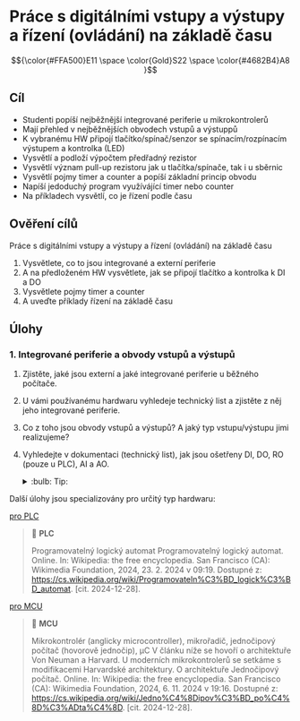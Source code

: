 [Co dodělat ]: #

<!-- dodělat zapojení tlačítka a LED (sink source), vč. výpočtů -->

<!-- do ulohy_MCU.md přidat jako typy odkazy na info o millis, ticks_ms a interruptu  -->



# Práce s digitálními vstupy a výstupy a řízení (ovládání) na základě času

$${\color{#FFA500}E11 \space \color{Gold}S22 \space \color{#4682B4}A8 }$$

## Cíl

-	Studenti popíší nejběžnější integrované periferie u mikrokontrolerů
-   Mají přehled v nejběžnějších obvodech vstupů a výstuppů
-   K vybranému HW připojí tlačítko/spínač/senzor se spínacím/rozpínacím výstupem a kontrolka (LED)
-   Vysvětlí a podloží výpočtem předřadný rezistor
-   Vysvětlí význam pull-up rezistoru jak u tlačítka/spínače, tak i u sběrnic
-   Vysvětlí pojmy timer a counter a popíší základní princip obvodu
-   Napíší jedoduchý program využívájící timer nebo counter
-   Na příkladech vysvětlí, co je řízení podle času


## Ověření cílů

Práce s digitálními vstupy a výstupy a řízení (ovládání) na základě času

1. Vysvětlete, co to jsou integrované a externí periferie
2. A na předloženém HW vysvětlete, jak se připojí tlačítko a kontrolka k DI a DO
3. Vysvětlete pojmy timer a counter
4. A uveďte příklady řízení na základě času


## Úlohy

### 1. Integrované periferie a obvody vstupů a výstupů

1. Zjistěte, jaké jsou externí a jaké integrované periferie u běžného počítače.
2. U vámi používanému hardwaru vyhledeje technický list a zjistěte z něj jeho integrované periferie.
3. Co z toho jsou obvody vstupů a výstupů? A jaký typ vstupu/výstupu jimi realizujeme?
4. Vyhledejte v dokumentaci (technický list), jak jsou ošetřeny DI, DO, RO (pouze u PLC), AI a AO.




    <details>
        <summary> :bulb: Tip: </summary>
            Technický list = datasheet <br>
            K MCU často nalezneme jen výňatky na pár desítek stran, ale některé informace nalezneme pouze v kompletním technickém listu, který mívá několik set stran.
            U modulárních PLC se informace ke vstupům a výstupům dozvýme z technických listů jednotlivých karet.
    </details>



Další úlohy jsou specializovány pro určitý typ hardwaru:

[pro PLC](PLC/ulohy_PLC.md)

> :key: **PLC**
>
> Programovatelný logický automat
> Programovatelný logický automat. Online. In: Wikipedia: the free encyclopedia. San Francisco (CA): Wikimedia Foundation, 2024, 23. 2. 2024 v 09:19. Dostupné z: https://cs.wikipedia.org/wiki/Programovateln%C3%BD_logick%C3%BD_automat. [cit. 2024-12-28].


[pro MCU](MCU/ulohy_MCU.md)

> :key: **MCU**
>
> Mikrokontrolér (anglicky microcontroller), mikrořadič, jednočipový počítač (hovorově jednočip), µC
> V článku níže se hovoří o architektuře Von Neuman a Harvard. U moderních mikrokontrolerů se setkáme s modifikacemi Harvardské architektury. O architektuře 
> Jednočipový počítač. Online. In: Wikipedia: the free encyclopedia. San Francisco (CA): Wikimedia Foundation, 2024, 6. 11. 2024 v 19:16. Dostupné z: https://cs.wikipedia.org/wiki/Jedno%C4%8Dipov%C3%BD_po%C4%8D%C3%ADta%C4%8D. [cit. 2024-12-28].
